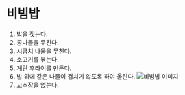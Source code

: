 # 비빔밥

1. 밥을 짓는다.
2. 콩나물을 무친다.
3. 시금치 나물을 무친다.
4. 소고기를 볶는다.
5. 계란 후라이를 만든다.
6. 밥 위에 같은 나물이 겹치기 않도록 하여 올린다.
    ![비빔밥 이미지](https://img-cf.kurly.com/shop/data/goodsview/20190920/gv00000062332_1.jpg)
7. 고추장을 얹는다.